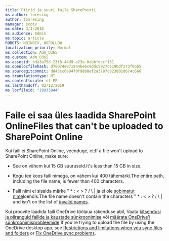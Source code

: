 ```yaml
---
title: Piirid ja suuri faile SharePointi
ms.author: toresing
author: tomresing
manager: scotv
ms.date: 3/1/2018
ms.audience: Admin
ms.topic: article
ROBOTS: NOINDEX, NOFOLLOW
localization_priority: Normal
ms.collection: Adm_O365
ms.custom: Adm_O365
ms.assetid: bda3a75d-23f8-44d9-a23a-0abbfdccf131
ms.openlocfilehash: d78074e8719a4be6c0ddc5927c519bdf273f0bb5
ms.sourcegitcommit: dd43cc0a9470f98b8ef2a3787c823801d674c666
ms.translationtype: MT
ms.contentlocale: et-EE
ms.lasthandoff: 02/12/2019
ms.locfileid: "29933944"
---
```

# <a name="files-that-cant-be-uploaded-to-sharepoint-online"></a><span data-ttu-id="64722-102">Faile ei saa üles laadida SharePoint Online</span><span class="sxs-lookup"><span data-stu-id="64722-102">Files that can't be uploaded to SharePoint Online</span></span>

<span data-ttu-id="64722-103">Kui faili ei SharePoint Online, veenduge, et:</span><span class="sxs-lookup"><span data-stu-id="64722-103">If a file won't upload to SharePoint Online, make sure:</span></span>
  
- <span data-ttu-id="64722-104">See on vähem kui 15 GB suuruseid.</span><span class="sxs-lookup"><span data-stu-id="64722-104">It's less than 15 GB in size.</span></span>
    
- <span data-ttu-id="64722-105">Kogu tee koos faili nimega, on vähem kui 400 tähemärki.</span><span class="sxs-lookup"><span data-stu-id="64722-105">The entire path, including the file name, is fewer than 400 characters.</span></span>
    
- <span data-ttu-id="64722-p101">Faili nimi ei sisalda märke " \* : \< \> ? / \ | ja ei ole [sobimatut nime](https://go.microsoft.com/fwlink/?linkid=866430)loendis.</span><span class="sxs-lookup"><span data-stu-id="64722-p101">The file name doesn't contain the characters " \* : \< \> ? / \ | and isn't on the list of [invalid names](https://go.microsoft.com/fwlink/?linkid=866430).</span></span>
    
<span data-ttu-id="64722-108">Kui proovite laadida faili OneDrive töölaua rakenduse abil, Vaata [kitsendusi ja piiranguid failide ja kaustade sünkroonimise](http://go.microsoft.com/fwlink/p/?LinkID=717734) või [määrata OneDrive'i sünkroonimisprobleemide](https://go.microsoft.com/fwlink/?linkid=866431).</span><span class="sxs-lookup"><span data-stu-id="64722-108">If you're trying to upload the file by using the OneDrive desktop app, see [Restrictions and limitations when you sync files and folders](http://go.microsoft.com/fwlink/p/?LinkID=717734) or [Fix OneDrive sync problems](https://go.microsoft.com/fwlink/?linkid=866431).</span></span>
  

